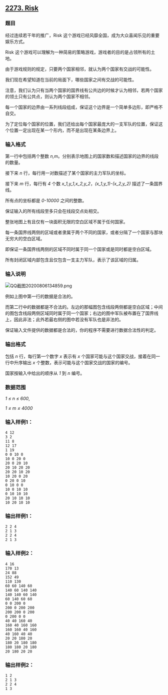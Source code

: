 ## [2273. Risk](https://www.acwing.com/problem/content/2275/)

### 题目

经过连续若干年的推广，Risk 这个游戏已经风靡全国，成为大众喜闻乐见的重要娱乐方式。

Risk 这个游戏可以理解为一种简易的策略游戏，游戏者的目的是占领所有的土地。

由于游戏规则的规定，只要两个国家相邻，就认为两个国家有交战的可能性。

我们现在希望知道在当前的局面下，哪些国家之间有交战的可能性。

注意，我们认为只有当两个国家的国界线有公共边的时候才认为相邻，若两个国家的领土只有公共点，则认为两个国家不相邻。

每一个国家的边界由一系列线段组成，保证这个边界是一个简单多边形，即严格不自交。

为了定位每个国家的位置，我们还给出每个国家最庞大的一支军队的位置，保证这个位置一定出现在某一个形内，而不是出现在某条边界上。

### 输入格式

第一行中包括两个整数 *n,m*。分别表示地图上的国家数和描述国家的边界的线段的数量。

接下来 *n* 行，每行用一对数描述了某个国家的主力军队的坐标。

接下来 *m* 行，每行有 *4* 个数 *x_1,y_1,x_2,y_2*，*(x_1,y_1)-(x_2,y_2)* 描述了一条国界线。

所有点的坐标都是 *0-10000* 之间的整数。

保证输入的所有线段至多只会在线段交点处相交。

整张地图上有且仅有一块面积无限的空白区域不属于任何国家。

每一条国界线两侧的区域或者隶属于两个不同的国家，或者分隔了一个国家与那块无穷大的空白区域。

即保证一条国界线两侧的区域不同时属于同一个国家或是同时都是空白区域。

所有封闭区域内部包含且仅包含一支主力军队，表示了该区域的归属。

### 输入说明

 ![QQ截图20200806134859.png](https://cdn.acwing.com/media/article/image/2020/08/06/19_8ab4fe0ad7-QQ截图20200806134859.png)

例如上图中第一行的数据是合法的。

而第二行中的数据都是不合法的。左边的那幅图包含线段两侧都是空白区域；中间的图包含线段两侧区域同时属于同一个国家；右边的图中军队被布置在了国界线上，因此非法；此外若最右侧的图中若没有军队也是非法的。

保证输入文件提供的数据都是合法的，你的程序不需要进行数据合法性的判定。

### 输出格式

包括 *n* 行，每行第一个数字 *x* 表示有 *x* 个国家可能与这个国家交战，接着在同一行中升序输出 *x* 个整数，表示可能与这个国家交战的国家的编号。

国家按输入中给出的顺序从 *1* 到 *n* 编号。

### 数据范围

*1 ≤ n ≤ 600*,

*1 ≤ m ≤ 4000*

### 输入样例1：

```
4 12
3 2
11 8
12 17
1 19
0 0 10 0
10 0 20 0
20 0 20 10
20 10 20 20
20 20 10 20
10 20 0 20
0 20 0 10
0 10 0 0
10 0 10 10
0 10 10 10
20 10 10 10
10 20 10 10
```

### 输出样例1：

```
2 2 4
2 1 3
2 2 4
2 1 3
```

### 输入样例2：

```
4 16
170 13
24 88
152 49
110 130
60 60 140 60
140 60 140 140
140 140 60 140
60 140 60 60
0 0 200 0
200 0 200 200
200 200 0 200
0 200 0 0
40 40 160 40
160 40 160 160
160 160 40 160
40 160 40 40
20 20 180 20
180 20 180 180
180 180 20 180
20 180 20 20
```

### 输出样例2：

```
1 2
2 1 3
2 2 4
1 3
```

